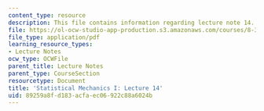 ```yaml
---
content_type: resource
description: This file contains information regarding lecture note 14.
file: https://ol-ocw-studio-app-production.s3.amazonaws.com/courses/8-333-statistical-mechanics-i-statistical-mechanics-of-particles-fall-2013/89259a8fd183acfaec06922c88a6024b_MIT8_333F13_Lec14.pdf
file_type: application/pdf
learning_resource_types:
- Lecture Notes
ocw_type: OCWFile
parent_title: Lecture Notes
parent_type: CourseSection
resourcetype: Document
title: 'Statistical Mechanics I: Lecture 14'
uid: 89259a8f-d183-acfa-ec06-922c88a6024b
---
```

